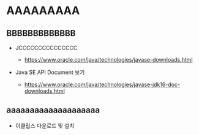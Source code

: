 
# AAAAAAAAA


## BBBBBBBBBBBBB

 + JCCCCCCCCCCCCCCC
    + https://www.oracle.com/java/technologies/javase-downloads.html
     
 + Java SE API Document 보기
    + https://www.oracle.com/java/technologies/javase-jdk16-doc-downloads.html

## aaaaaaaaaaaaaaaaaaaa

  + 이클립스 다운로드 및 설치
    